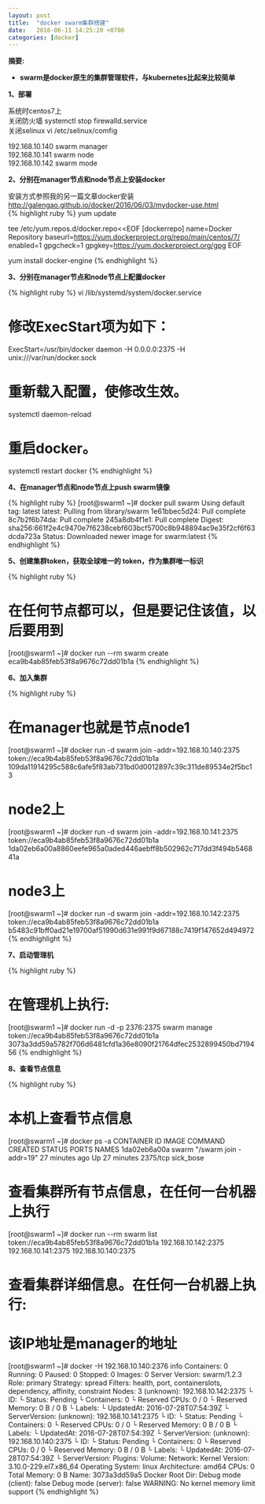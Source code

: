 ```yaml
---
layout: post
title:  "docker swarm集群搭建"
date:   2016-06-11 14:25:20 +0700
categories: [docker]
---
```


**摘要:**  

* **swarm是docker原生的集群管理软件，与kubernetes比起来比较简单**



**1、部署**  

系统时centos7上  
关闭防火墙 systemctl stop firewalld.service   
关闭selinux vi /etc/selinux/comfig  

192.168.10.140 swarm manager  
192.168.10.141 swarm node  
192.168.10.142 swarm mode  

**2、分别在manager节点和node节点上安装docker**  

安装方式参照我的另一篇文章docker安装<http://galengao.github.io/docker/2016/06/03/mydocker-use.html>  
{% highlight ruby %}
yum update

tee /etc/yum.repos.d/docker.repo<<EOF
[dockerrepo]
name=Docker Repository
baseurl=https://yum.dockerproject.org/repo/main/centos/7/
enabled=1
gpgcheck=1
gpgkey=https://yum.dockerproject.org/gpg
EOF

yum install docker-engine
{% endhighlight %}

**3、分别在manager节点和node节点上配置docker**  

{% highlight ruby %}
vi /lib/systemd/system/docker.service
# 修改ExecStart项为如下：
ExecStart=/usr/bin/docker daemon -H 0.0.0.0:2375 -H unix:///var/run/docker.sock
# 重新载入配置，使修改生效。
systemctl daemon-reload
# 重启docker。
systemctl restart docker
{% endhighlight %}

**4、在manager节点和node节点上push swarm镜像**  

{% highlight ruby %}
[root@swarm1 ~]# docker pull swarm
Using default tag: latest
latest: Pulling from library/swarm
1e61bbec5d24: Pull complete 
8c7b2f6b74da: Pull complete 
245a8db4f1e1: Pull complete 
Digest: sha256:661f2e4c9470e7f6238cebf603bcf5700c8b948894ac9e35f2cf6f63dcda723a
Status: Downloaded newer image for swarm:latest
{% endhighlight %}

**5、创建集群token，获取全球唯一的 token，作为集群唯一标识**  

{% highlight ruby %}
# 在任何节点都可以，但是要记住该值，以后要用到
[root@swarm1 ~]# docker run --rm swarm create
eca9b4ab85feb53f8a9676c72dd01b1a
{% endhighlight %}

**6、加入集群**  

{% highlight ruby %}
# 在manager也就是节点node1
[root@swarm1 ~]# docker run -d swarm join -addr=192.168.10.140:2375 token://eca9b4ab85feb53f8a9676c72dd01b1a
109da11914295c588c6afe5f83ab731bd0d0012897c39c311de89534e2f5bc13
# node2上
[root@swarm1 ~]# docker run -d swarm join -addr=192.168.10.141:2375 token://eca9b4ab85feb53f8a9676c72dd01b1a
1da02eb6a00a8860eefe965a0aded446aebff8b502962c717dd3f494b546841a
# node3上
[root@swarm1 ~]# docker run -d swarm join -addr=192.168.10.142:2375 token://eca9b4ab85feb53f8a9676c72dd01b1a
b5483c91bff0ad21e19700af51990d631e991f9d67188c7419f147652d494972
{% endhighlight %}

**7、启动管理机**  

{% highlight ruby %}
# 在管理机上执行:
[root@swarm1 ~]# docker run -d -p 2376:2375 swarm manage token://eca9b4ab85feb53f8a9676c72dd01b1a
3073a3dd59a5782f706d6481cfd1a36e8090f21764dfec2532899450bd719456
{% endhighlight %}

**8、查看节点信息**  

{% highlight ruby %}
# 本机上查看节点信息
[root@swarm1 ~]# docker ps -a
CONTAINER ID        IMAGE               COMMAND                  CREATED             STATUS              PORTS               NAMES
1da02eb6a00a        swarm               "/swarm join -addr=19"   27 minutes ago      Up 27 minutes       2375/tcp            sick_bose
# 查看集群所有节点信息，在任何一台机器上执行
[root@swarm1 ~]# docker run --rm swarm list token://eca9b4ab85feb53f8a9676c72dd01b1a
192.168.10.142:2375
192.168.10.141:2375
192.168.10.140:2375
# 查看集群详细信息。在任何一台机器上执行:
# 该IP地址是manager的地址
[root@swarm1 ~]# docker -H 192.168.10.140:2376 info
Containers: 0
 Running: 0
 Paused: 0
 Stopped: 0
Images: 0
Server Version: swarm/1.2.3
Role: primary
Strategy: spread
Filters: health, port, containerslots, dependency, affinity, constraint
Nodes: 3
 (unknown): 192.168.10.142:2375
  └ ID: 
  └ Status: Pending
  └ Containers: 0
  └ Reserved CPUs: 0 / 0
  └ Reserved Memory: 0 B / 0 B
  └ Labels: 
  └ UpdatedAt: 2016-07-28T07:54:39Z
  └ ServerVersion: 
 (unknown): 192.168.10.141:2375
  └ ID: 
  └ Status: Pending
  └ Containers: 0
  └ Reserved CPUs: 0 / 0
  └ Reserved Memory: 0 B / 0 B
  └ Labels: 
  └ UpdatedAt: 2016-07-28T07:54:39Z
  └ ServerVersion: 
 (unknown): 192.168.10.140:2375
  └ ID: 
  └ Status: Pending
  └ Containers: 0
  └ Reserved CPUs: 0 / 0
  └ Reserved Memory: 0 B / 0 B
  └ Labels: 
  └ UpdatedAt: 2016-07-28T07:54:39Z
  └ ServerVersion: 
Plugins: 
 Volume: 
 Network: 
Kernel Version: 3.10.0-229.el7.x86_64
Operating System: linux
Architecture: amd64
CPUs: 0
Total Memory: 0 B
Name: 3073a3dd59a5
Docker Root Dir: 
Debug mode (client): false
Debug mode (server): false
WARNING: No kernel memory limit support
{% endhighlight %}




